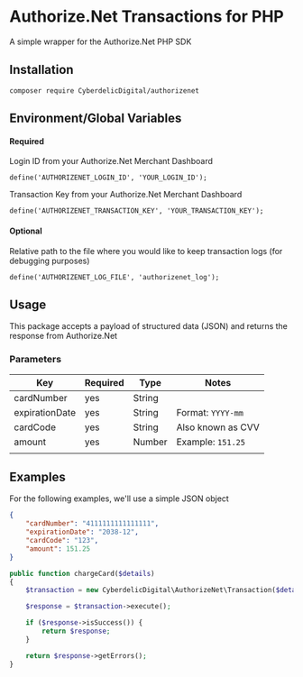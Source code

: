 # Authorize.Net Transactions for PHP
A simple wrapper for the Authorize.Net PHP SDK

## **Installation**
    composer require CyberdelicDigital/authorizenet

## **Environment/Global Variables**
#### Required
Login ID from your Authorize.Net Merchant Dashboard

    define('AUTHORIZENET_LOGIN_ID', 'YOUR_LOGIN_ID');

Transaction Key from your Authorize.Net Merchant Dashboard

    define('AUTHORIZENET_TRANSACTION_KEY', 'YOUR_TRANSACTION_KEY');


#### Optional
Relative path to the file where you would like to keep transaction logs (for debugging purposes)

    define('AUTHORIZENET_LOG_FILE', 'authorizenet_log');

## **Usage**
This package accepts a payload of structured data (JSON) and returns the response from Authorize.Net

### **Parameters**
| Key | Required | Type | Notes |
|-----|----------|------|-------|
| cardNumber | yes | String |
| expirationDate | yes | String | Format: `YYYY-mm`
| cardCode | yes | String | Also known as CVV
| amount | yes | Number | Example: `151.25`
|||||

## **Examples**
For the following examples, we'll use a simple JSON object
```json
{
    "cardNumber": "4111111111111111",
    "expirationDate": "2038-12",
    "cardCode": "123",
    "amount": 151.25
}
```

```php
public function chargeCard($details)
{
    $transaction = new CyberdelicDigital\AuthorizeNet\Transaction($details);

    $response = $transaction->execute();

    if ($response->isSuccess()) {
        return $response;
    }

    return $response->getErrors();
}
```



